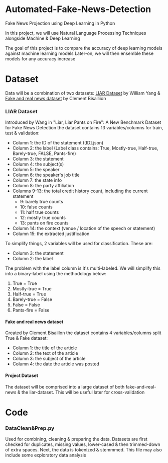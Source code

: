 # Automated-Fake-News-Detection
Fake News Projection using Deep Learning  in Python

In this project, we will use Natural Language Processing Techniques alongside Machine & Deep Learning

The goal of this project is to compare the accuracy of deep learning models against machine learning models
Later-on, we will then ensemble these models for any accuracy increase

# Dataset
Data will be a combination of two datasets: [LIAR Dataset](https://aclanthology.org/P17-2067/) by William Yang & [Fake and real news dataset](https://www.kaggle.com/datasets/clmentbisaillon/fake-and-real-news-dataset?select=True.csv) by Clement Bisalliion


### LIAR Dataset
Introduced by Wang in "Liar, Liar Pants on Fire": A New Benchmark Dataset for Fake News Detection the dataset contains 13 variables/columns for train, test & validation:

- Column 1: the ID of the statement ([ID].json)
- Column 2: the label (Label class contains: True, Mostly-true, Half-true, Barely-true, FALSE, Pants-fire)
- Column 3: the statement
- Column 4: the subject(s)
- Column 5: the speaker
- Column 6: the speaker's job title
- Column 7: the state info
- Column 8: the party affiliation
- Columns 9-13: the total credit history count, including the current statement
  - 9: barely true counts
  - 10: false counts
  - 11: half true counts
  - 12: mostly true counts
  - 13: pants on fire counts
- Column 14: the context (venue / location of the speech or statement)
- Column 15: the extracted justification

To simplify things, 2 variables will be used for classification. These are:
- Column 3: the statement
- Column 2: the label

The problem with the label column is it's multi-labeled. We will simplify this into a binary-label using the methodology below:

1. True = True
2. Mostly-true = True
3. Half-true = True
4. Barely-true = False
5. False = False
6. Pants-fire = False

#### Fake and real news dataset
Created by Clement Bisaillon the dataset contains 4 variables/columns split True & Fake dataset:
- Column 1: the title of the article
- Column 2: the text of the article
- Column 3: the subject of the article
- Column 4: the date the article was posted

#### Project Dataset
The dataset will be comprised into a large dataset of both fake-and-real-news & the liar-dataset. This will be useful later for cross-validation


# Code

### DataClean&Prep.py
Used for combining, cleaning & preparing the data. Datasets are first checked for duplicates, missing values, lower-cased & then trimmed-down of extra spaces. Next, the data is tokenized & stemmmed. This file may also include some exploratory data analysis
